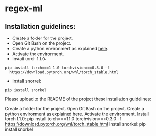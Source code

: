 # regex-ml

## Installation guidelines:

- Create a folder for the project.
- Open Git Bash on the project.
- Create a python environment as explained [here](https://docs.python.org/3/tutorial/venv.html).
- Activate the environment.
- Install torch 1.1.0:
```
pip install torch===1.1.0 torchvision===0.3.0 -f 
  https://download.pytorch.org/whl/torch_stable.html
```
- Install snorkel:
```
pip install snorkel
```






Please upload to the README of the project these installation guidelines:

Create a folder for the project.
Open Git Bash on the project.
Create a python environment as explained here.
Activate the environment.
Install torch 1.1.0:
pip install torch===1.1.0 torchvision===0.3.0 -f 
  https://download.pytorch.org/whl/torch_stable.html
Install snorkel:
pip install snorkel
